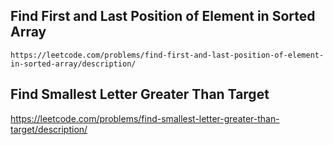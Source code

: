 ## Find First and Last Position of Element in Sorted Array

    https://leetcode.com/problems/find-first-and-last-position-of-element-in-sorted-array/description/

## Find Smallest Letter Greater Than Target

   https://leetcode.com/problems/find-smallest-letter-greater-than-target/description/